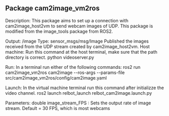 Package cam2image_vm2ros
-----------------------------------------------
Description: This package aims to set up a connection with cam2image_host2vm to send webcam images of UDP.
   This package is modified from the image_tools package from ROS2.

Output:
/image 
        Type: sensor_msgs/msg/Image
        Published the images received from the UDP stream created by cam2image_host2vm.
Host machine: Run this command at the host terminal, make sure that the path directory is correct.
        python videoserver.py

Run:
        In a terminal run either of the following commands:
        ros2 run cam2image_vm2ros cam2image --ros-args --params-file src/cam2image_vm2ros/config/cam2image.yaml

Launch: In the virtual machine terminal run this command after initializze the video channel.
        ros2 launch relbot_launch relbot_cam2image.launch.py

Parameters:
        double image_stream_FPS : Sets the output rate of image stream. Default = 30 FPS, which is most webcams

